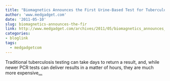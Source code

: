 ```yaml
---
title: "Biomagnetics Announces the First Urine-Based Test for Tuberculosis"
author: 'www.medgadget.com'
date: '2011-05-10'
slug: biomagnetics-announces-the-fir
link: http://www.medgadget.com/archives/2011/05/biomagnetics_announces_the_first_urinebased_test_for_tuberculosis.html
categories:
- bloglink
tags:
  - medgadgetcom
---
```


Traditional tuberculosis testing can take days to return a result, and, while newer PCR tests can deliver results in a matter of hours, they are much more expensive[... <i class="fas fa-external-link-alt"></i>](http://www.medgadget.com/archives/2011/05/biomagnetics_announces_the_first_urinebased_test_for_tuberculosis.html)

